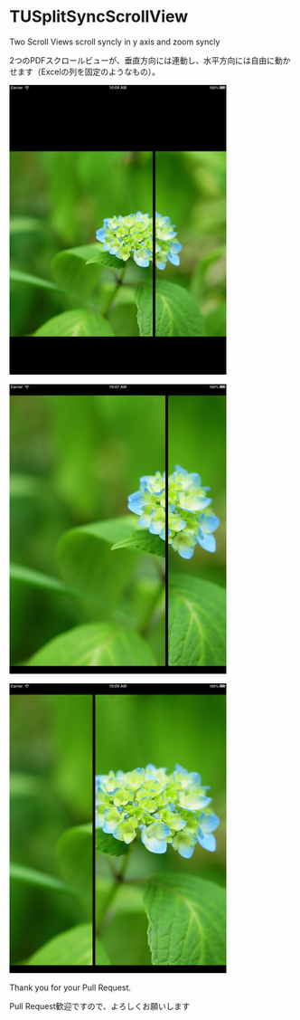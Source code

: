 TUSplitSyncScrollView
=====================

Two Scroll Views scroll syncly in y axis and zoom syncly

2つのPDFスクロールビューが、垂直方向には連動し、水平方向には自由に動かせます（Excelの列を固定のようなもの）。

![](TUSplitSyncScrollView00.png)

![](TUSplitSyncScrollView01.png)

![](TUSplitSyncScrollView02.png)

Thank you for your Pull Request.

Pull Request歓迎ですので、よろしくお願いします
